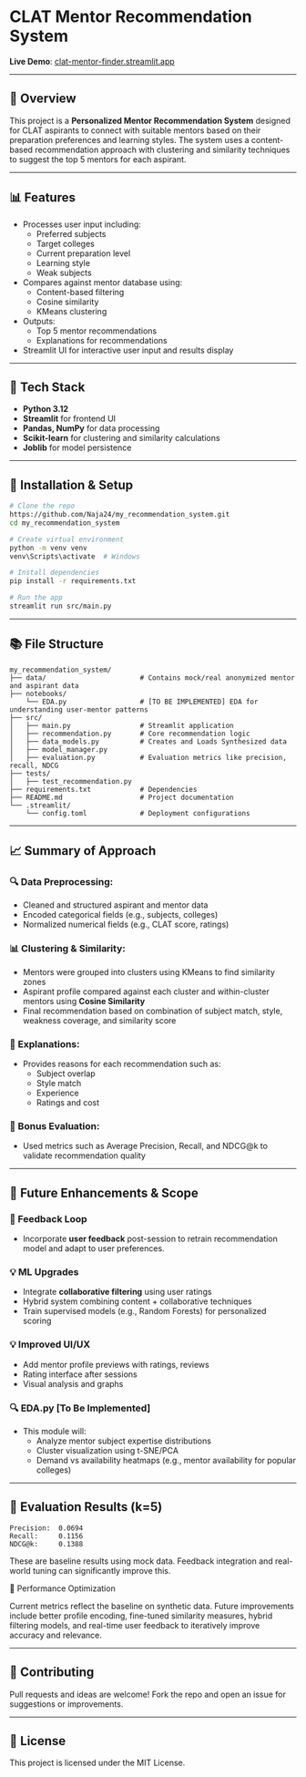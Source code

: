 # CLAT Mentor Recommendation System

**Live Demo**: [clat-mentor-finder.streamlit.app](https://clat-mentor-finder.streamlit.app/)

---

## 📃 Overview

This project is a **Personalized Mentor Recommendation System** designed for CLAT aspirants to connect with suitable mentors based on their preparation preferences and learning styles. The system uses a content-based recommendation approach with clustering and similarity techniques to suggest the top 5 mentors for each aspirant.

---

## 📊 Features

- Processes user input including:
  - Preferred subjects
  - Target colleges
  - Current preparation level
  - Learning style
  - Weak subjects
- Compares against mentor database using:
  - Content-based filtering
  - Cosine similarity
  - KMeans clustering
- Outputs:
  - Top 5 mentor recommendations
  - Explanations for recommendations
- Streamlit UI for interactive user input and results display

---

## 🔧 Tech Stack

- **Python 3.12**
- **Streamlit** for frontend UI
- **Pandas, NumPy** for data processing
- **Scikit-learn** for clustering and similarity calculations
- **Joblib** for model persistence

---

## 🔢 Installation & Setup

```bash
# Clone the repo
https://github.com/Naja24/my_recommendation_system.git
cd my_recommendation_system

# Create virtual environment
python -m venv venv
venv\Scripts\activate  # Windows

# Install dependencies
pip install -r requirements.txt

# Run the app
streamlit run src/main.py
```

---

## 📚 File Structure

```
my_recommendation_system/
├── data/                       # Contains mock/real anonymized mentor and aspirant data
├── notebooks/   
    └── EDA.py                  # [TO BE IMPLEMENTED] EDA for understanding user-mentor patterns
├── src/
│   ├── main.py                 # Streamlit application
│   ├── recommendation.py       # Core recommendation logic
│   ├── data_models.py          # Creates and Loads Synthesized data
│   ├── model_manager.py
│   ├── evaluation.py           # Evaluation metrics like precision, recall, NDCG
├── tests/
│   ├── test_recommendation.py 
├── requirements.txt            # Dependencies
├── README.md                   # Project documentation
└── .streamlit/
    └── config.toml             # Deployment configurations
```

---

## 📈 Summary of Approach

### 🔍 Data Preprocessing:

- Cleaned and structured aspirant and mentor data
- Encoded categorical fields (e.g., subjects, colleges)
- Normalized numerical fields (e.g., CLAT score, ratings)

### 📊 Clustering & Similarity:

- Mentors were grouped into clusters using KMeans to find similarity zones
- Aspirant profile compared against each cluster and within-cluster mentors using **Cosine Similarity**
- Final recommendation based on combination of subject match, style, weakness coverage, and similarity score

### 🔹 Explanations:

- Provides reasons for each recommendation such as:
  - Subject overlap
  - Style match
  - Experience
  - Ratings and cost

### 🎁 Bonus Evaluation:

- Used metrics such as Average Precision, Recall, and NDCG\@k to validate recommendation quality

---

## 🚀 Future Enhancements & Scope

### 🔄 Feedback Loop

- Incorporate **user feedback** post-session to retrain recommendation model and adapt to user preferences.

### 💡 ML Upgrades

- Integrate **collaborative filtering** using user ratings
- Hybrid system combining content + collaborative techniques
- Train supervised models (e.g., Random Forests) for personalized scoring

### 💡 Improved UI/UX

- Add mentor profile previews with ratings, reviews
- Rating interface after sessions
- Visual analysis and graphs

### 🔍 EDA.py [To Be Implemented]

- This module will:
  - Analyze mentor subject expertise distributions
  - Cluster visualization using t-SNE/PCA
  - Demand vs availability heatmaps (e.g., mentor availability for popular colleges)

---

## 🎯 Evaluation Results (k=5)

```
Precision:  0.0694
Recall:     0.1156
NDCG@k:     0.1388
```

These are baseline results using mock data. Feedback integration and real-world tuning can significantly improve this.

📌 Performance Optimization

Current metrics reflect the baseline on synthetic data. Future improvements include better profile encoding, fine-tuned similarity measures, hybrid filtering models, and real-time user feedback to iteratively improve accuracy and relevance.

---

## 🚜 Contributing

Pull requests and ideas are welcome! Fork the repo and open an issue for suggestions or improvements.

---

## 📖 License

This project is licensed under the MIT License.

